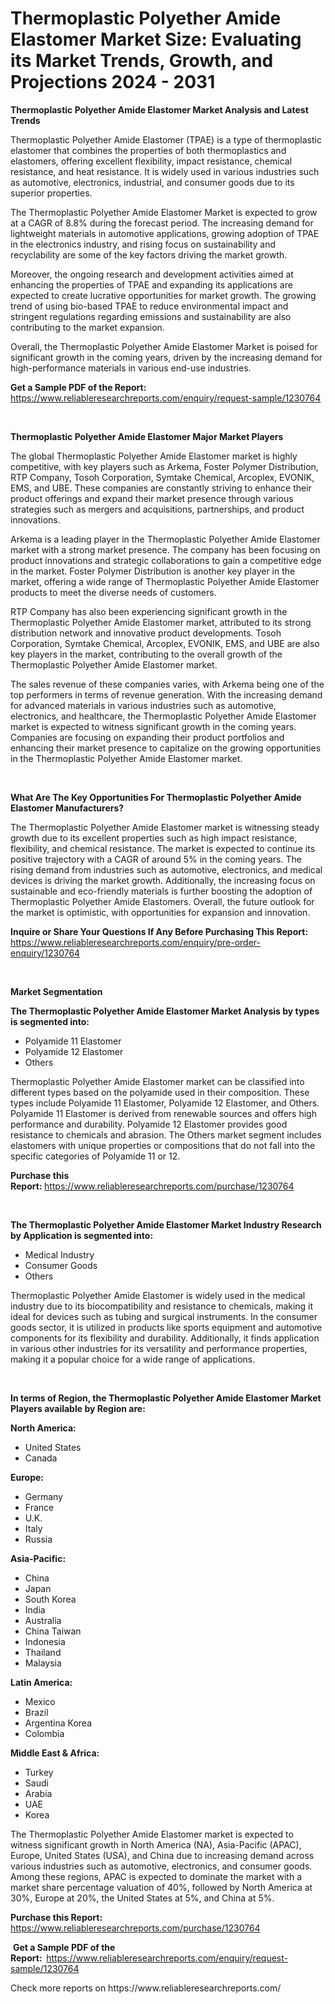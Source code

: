 <p><h1>Thermoplastic Polyether Amide Elastomer Market Size: Evaluating its Market Trends, Growth, and Projections 2024 - 2031</h1></p><p><strong>Thermoplastic Polyether Amide Elastomer Market Analysis and Latest Trends</strong></p>
<p><p>Thermoplastic Polyether Amide Elastomer (TPAE) is a type of thermoplastic elastomer that combines the properties of both thermoplastics and elastomers, offering excellent flexibility, impact resistance, chemical resistance, and heat resistance. It is widely used in various industries such as automotive, electronics, industrial, and consumer goods due to its superior properties.</p><p>The Thermoplastic Polyether Amide Elastomer Market is expected to grow at a CAGR of 8.8% during the forecast period. The increasing demand for lightweight materials in automotive applications, growing adoption of TPAE in the electronics industry, and rising focus on sustainability and recyclability are some of the key factors driving the market growth.</p><p>Moreover, the ongoing research and development activities aimed at enhancing the properties of TPAE and expanding its applications are expected to create lucrative opportunities for market growth. The growing trend of using bio-based TPAE to reduce environmental impact and stringent regulations regarding emissions and sustainability are also contributing to the market expansion.</p><p>Overall, the Thermoplastic Polyether Amide Elastomer Market is poised for significant growth in the coming years, driven by the increasing demand for high-performance materials in various end-use industries.</p></p>
<p><strong>Get a Sample PDF of the Report:&nbsp;</strong> <a href="https://www.reliableresearchreports.com/enquiry/request-sample/1230764">https://www.reliableresearchreports.com/enquiry/request-sample/1230764</a></p>
<p>&nbsp;</p>
<p><strong>Thermoplastic Polyether Amide Elastomer Major Market Players</strong></p>
<p><p>The global Thermoplastic Polyether Amide Elastomer market is highly competitive, with key players such as Arkema, Foster Polymer Distribution, RTP Company, Tosoh Corporation, Symtake Chemical, Arcoplex, EVONIK, EMS, and UBE. These companies are constantly striving to enhance their product offerings and expand their market presence through various strategies such as mergers and acquisitions, partnerships, and product innovations.</p><p>Arkema is a leading player in the Thermoplastic Polyether Amide Elastomer market with a strong market presence. The company has been focusing on product innovations and strategic collaborations to gain a competitive edge in the market. Foster Polymer Distribution is another key player in the market, offering a wide range of Thermoplastic Polyether Amide Elastomer products to meet the diverse needs of customers.</p><p>RTP Company has also been experiencing significant growth in the Thermoplastic Polyether Amide Elastomer market, attributed to its strong distribution network and innovative product developments. Tosoh Corporation, Symtake Chemical, Arcoplex, EVONIK, EMS, and UBE are also key players in the market, contributing to the overall growth of the Thermoplastic Polyether Amide Elastomer market.</p><p>The sales revenue of these companies varies, with Arkema being one of the top performers in terms of revenue generation. With the increasing demand for advanced materials in various industries such as automotive, electronics, and healthcare, the Thermoplastic Polyether Amide Elastomer market is expected to witness significant growth in the coming years. Companies are focusing on expanding their product portfolios and enhancing their market presence to capitalize on the growing opportunities in the Thermoplastic Polyether Amide Elastomer market.</p></p>
<p>&nbsp;</p>
<p><strong>What Are The Key Opportunities For Thermoplastic Polyether Amide Elastomer Manufacturers?</strong></p>
<p><p>The Thermoplastic Polyether Amide Elastomer market is witnessing steady growth due to its excellent properties such as high impact resistance, flexibility, and chemical resistance. The market is expected to continue its positive trajectory with a CAGR of around 5% in the coming years. The rising demand from industries such as automotive, electronics, and medical devices is driving the market growth. Additionally, the increasing focus on sustainable and eco-friendly materials is further boosting the adoption of Thermoplastic Polyether Amide Elastomers. Overall, the future outlook for the market is optimistic, with opportunities for expansion and innovation.</p></p>
<p><strong>Inquire or Share Your Questions If Any Before Purchasing This Report:</strong> <a href="https://www.reliableresearchreports.com/enquiry/pre-order-enquiry/1230764">https://www.reliableresearchreports.com/enquiry/pre-order-enquiry/1230764</a></p>
<p>&nbsp;</p>
<p><strong>Market Segmentation</strong></p>
<p><strong>The Thermoplastic Polyether Amide Elastomer Market Analysis by types is segmented into:</strong></p>
<p><ul><li>Polyamide 11 Elastomer</li><li>Polyamide 12 Elastomer</li><li>Others</li></ul></p>
<p><p>Thermoplastic Polyether Amide Elastomer market can be classified into different types based on the polyamide used in their composition. These types include Polyamide 11 Elastomer, Polyamide 12 Elastomer, and Others. Polyamide 11 Elastomer is derived from renewable sources and offers high performance and durability. Polyamide 12 Elastomer provides good resistance to chemicals and abrasion. The Others market segment includes elastomers with unique properties or compositions that do not fall into the specific categories of Polyamide 11 or 12.</p></p>
<p><strong>Purchase this Report:&nbsp;</strong><a href="https://www.reliableresearchreports.com/purchase/1230764">https://www.reliableresearchreports.com/purchase/1230764</a></p>
<p>&nbsp;</p>
<p><strong>The Thermoplastic Polyether Amide Elastomer Market Industry Research by Application is segmented into:</strong></p>
<p><ul><li>Medical Industry</li><li>Consumer Goods</li><li>Others</li></ul></p>
<p><p>Thermoplastic Polyether Amide Elastomer is widely used in the medical industry due to its biocompatibility and resistance to chemicals, making it ideal for devices such as tubing and surgical instruments. In the consumer goods sector, it is utilized in products like sports equipment and automotive components for its flexibility and durability. Additionally, it finds application in various other industries for its versatility and performance properties, making it a popular choice for a wide range of applications.</p></p>
<p>&nbsp;</p>
<p><strong>In terms of Region, the Thermoplastic Polyether Amide Elastomer Market Players available by Region are:</strong></p>
<p>
    <p> <strong> North America: </strong>
        <ul>
            <li>United States</li>
            <li>Canada</li>
        </ul>
        </p> 
    <p> <strong> Europe: </strong>
        <ul>
            <li>Germany</li>
            <li>France</li>
            <li>U.K.</li>
            <li>Italy</li>
            <li>Russia</li>
        </ul>
        </p> 
    <p> <strong> Asia-Pacific: </strong>
        <ul>
            <li>China</li>
            <li>Japan</li>
            <li>South Korea</li>
            <li>India</li>
            <li>Australia</li>
            <li>China Taiwan</li>
            <li>Indonesia</li>
            <li>Thailand</li>
            <li>Malaysia</li>
        </ul>
        </p> 
    <p> <strong> Latin America: </strong>
        <ul>
            <li>Mexico</li>
            <li>Brazil</li>
            <li>Argentina Korea</li>
            <li>Colombia</li>
        </ul>
        </p> 
    <p> <strong> Middle East & Africa: </strong>
        <ul>
            <li>Turkey</li>
            <li>Saudi</li>
            <li>Arabia</li>
            <li>UAE</li>
            <li>Korea</li>
        </ul>
    </p>
    </p>
<p><p>The Thermoplastic Polyether Amide Elastomer market is expected to witness significant growth in North America (NA), Asia-Pacific (APAC), Europe, United States (USA), and China due to increasing demand across various industries such as automotive, electronics, and consumer goods. Among these regions, APAC is expected to dominate the market with a market share percentage valuation of 40%, followed by North America at 30%, Europe at 20%, the United States at 5%, and China at 5%.</p></p>
<p><strong>Purchase this Report: </strong><a href="https://www.reliableresearchreports.com/purchase/1230764">https://www.reliableresearchreports.com/purchase/1230764</a></p>
<p>&nbsp;<strong>Get a Sample PDF of the Report:&nbsp;&nbsp;</strong><a href="https://www.reliableresearchreports.com/enquiry/request-sample/1230764">https://www.reliableresearchreports.com/enquiry/request-sample/1230764</a></p>
<p><strong></strong></p>
<p>Check more reports on https://www.reliableresearchreports.com/</p>